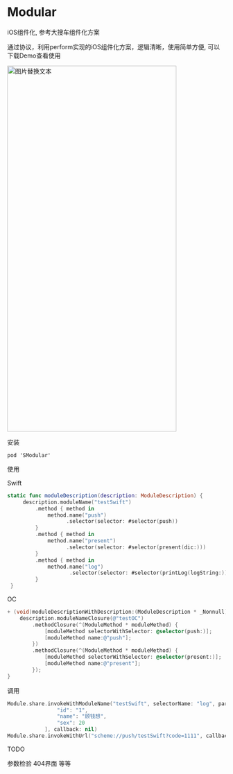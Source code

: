 # Modular
iOS组件化, 参考大搜车组件化方案

通过协议，利用perform实现的iOS组件化方案，逻辑清晰，使用简单方便, 可以下载Demo查看使用

<img src="http://img.souche.com/f2e/c452772148ad575bd0b8c43c01219952.gif" alt="图片替换文本" width="390" height="844" align="bottom" />

安装

```
pod 'SModular'
```

使用

Swift

```swift
static func moduleDescription(description: ModuleDescription) {
     description.moduleName("testSwift")
         .method { method in
             method.name("push")
                   .selector(selector: #selector(push))
         }
         .method { method in
             method.name("present")
                   .selector(selector: #selector(present(dic:)))
         }
         .method { method in
             method.name("log")
                    .selector(selector: #selector(printLog(logString:)))
         }
 }
```

OC

```objective-c
+ (void)moduleDescriptionWithDescription:(ModuleDescription * _Nonnull)description {
    description.moduleNameClosure(@"testOC")
        .methodClosure(^(ModuleMethod * moduleMethod) {
            [moduleMethod selectorWithSelector: @selector(push:)];
            [moduleMethod name:@"push"];
        })
        .methodClosure(^(ModuleMethod * moduleMethod) {
            [moduleMethod selectorWithSelector: @selector(present:)];
            [moduleMethod name:@"present"];
        });
}
```

调用

```swift
Module.share.invokeWithModuleName("testSwift", selectorName: "log", params: [
                "id": "1",
                "name": "顾钱想",
                "sex": 20
            ], callback: nil)
Module.share.invokeWithUrl("scheme://push/testSwift?code=1111", callback: nil)
```

TODO

参数检验
404界面
等等
